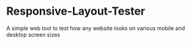 # Responsive-Layout-Tester
A simple web tool to test how any website looks on various mobile and desktop screen sizes
